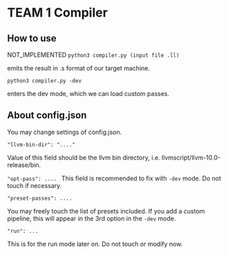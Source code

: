 # TEAM 1 Compiler

## How to use

NOT_IMPLEMENTED
`python3 compiler.py (input file .ll)`

emits the result in .s format of our target machine.

`python3 compiler.py -dev`

enters the dev mode, which we can load custom passes.

## About config.json

You may change settings of config.json.

`"llvm-bin-dir": "...."`

Value of this field should be the llvm bin directory, i.e. llvmscript/llvm-10.0-release/bin.

`"opt-pass": ....
`
This field is recommended to fix with `-dev` mode. Do not touch if necessary.

`"preset-passes": ....`

You may freely touch the list of presets included.
If you add a custom pipeline, this will appear in the 3rd option in the `-dev` mode.

`"run": ...`

This is for the run mode later on. Do not touch or modify now.
